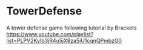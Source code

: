 # TowerDefense
 A tower defense game following tutorial by Brackets
 https://www.youtube.com/playlist?list=PLPV2KyIb3jR4u5jX8za5iU1cqnQPmbzG0
